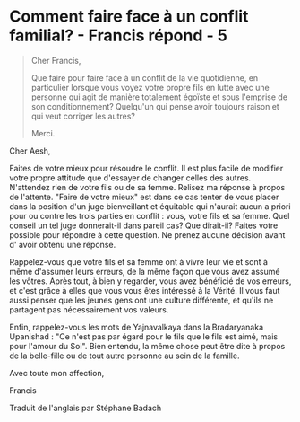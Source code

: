 # Comment faire face à un conflit familial? - Francis répond - 5

>Cher Francis,
>
>Que faire pour faire face à un conflit de la vie quotidienne, en particulier lorsque vous voyez votre propre fils en lutte avec une personne qui agit de manière totalement égoïste et sous l'emprise de son conditionnement? Quelqu'un qui pense avoir toujours raison et qui veut corriger les autres?
>
>Merci.

Cher Aesh,

Faites de votre mieux pour résoudre le conflit. Il est plus facile de modifier votre propre attitude que d'essayer de changer celles des autres. N'attendez rien de votre fils ou de sa femme. Relisez ma réponse à propos de l'attente. "Faire de votre mieux" est dans ce cas tenter de vous placer dans la position d'un juge bienveillant et équitable qui n'aurait aucun a priori pour ou contre les trois parties en conflit : vous, votre fils et sa femme. Quel conseil un tel juge donnerait-il dans pareil cas? Que dirait-il? Faites votre possible pour répondre à cette question. Ne prenez aucune décision avant d' avoir obtenu une réponse.

Rappelez-vous que votre fils et sa femme ont à vivre leur vie et sont à même d'assumer leurs erreurs, de la même façon que vous avez assumé les vôtres. Après tout, à bien y regarder, vous avez bénéficié de vos erreurs, et c'est grâce à elles que vous vous êtes intéressé à la Vérité. Il vous faut aussi penser que les jeunes gens ont une culture différente, et qu'ils ne partagent pas nécessairement vos valeurs.

Enfin, rappelez-vous les mots de Yajnavalkaya dans la Bradaryanaka Upanishad : "Ce n'est pas par égard pour le fils que le fils est aimé, mais pour l'amour du Soi". Bien entendu, la même chose peut être dite à propos de la belle-fille ou de tout autre personne au sein de la famille.

Avec toute mon affection,

Francis

Traduit de l'anglais par Stéphane Badach